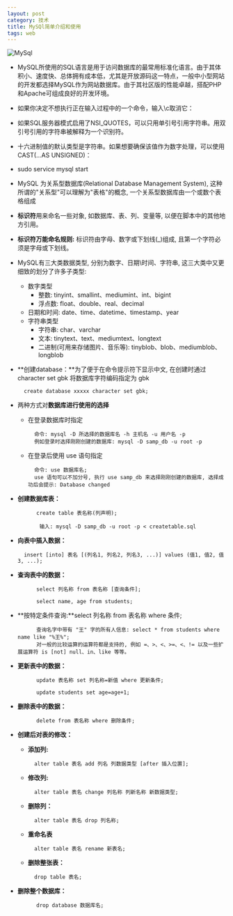```yaml
---
layout: post
category: 技术
title: MySQl简单介绍和使用
tags: web
---
```


![MySql](http://7xkeeu.com1.z0.glb.clouddn.com/mysql.jpg)

- MySQL所使用的SQL语言是用于访问数据库的最常用标准化语言。由于其体积小、速度快、总体拥有成本低，尤其是开放源码这一特点，一般中小型网站的开发都选择MySQL作为网站数据库。由于其社区版的性能卓越，搭配PHP和Apache可组成良好的开发环境。
- 如果你决定不想执行正在输入过程中的一个命令，输入\c取消它：
- 如果SQL服务器模式启用了NSI_QUOTES，可以只用单引号引用字符串。用双引号引用的字符串被解释为一个识别符。
- 十六进制值的默认类型是字符串。如果想要确保该值作为数字处理，可以使用CAST(...AS UNSIGNED)：
- sudo service mysql start
- MySQL 为关系型数据库(Relational Database Management System), 这种所谓的"关系型"可以理解为"表格"的概念, 一个关系型数据库由一个或数个表格组成
- **标识符**用来命名一些对象, 如数据库、表、列、变量等, 以便在脚本中的其他地方引用。
- **标识符万能命名规则:** 标识符由字母、数字或下划线(_)组成, 且第一个字符必须是字母或下划线。
- MySQL有三大类数据类型, 分别为数字、日期\时间、字符串, 这三大类中又更细致的划分了许多子类型:
	- 数字类型
		- 整数: tinyint、smallint、mediumint、int、bigint
		- 浮点数: float、double、real、decimal
	- 日期和时间: date、time、datetime、timestamp、year
	- 字符串类型
		- 字符串: char、varchar
		- 文本: tinytext、text、mediumtext、longtext
		- 二进制(可用来存储图片、音乐等): tinyblob、blob、mediumblob、longblob
- **创建database：**为了便于在命令提示符下显示中文, 在创建时通过 character set gbk 将数据库字符编码指定为 gbk
				
		create database xxxxx character set gbk;
- 两种方式对**数据库进行使用的选择**

	- 在登录数据库时指定
	
			命令: mysql -D 所选择的数据库名 -h 主机名 -u 用户名 -p
			例如登录时选择刚刚创建的数据库: mysql -D samp_db -u root -p

	- 在登录后使用 use 语句指定
	
			命令: use 数据库名;
			use 语句可以不加分号, 执行 use samp_db 来选择刚刚创建的数据库, 选择成功后会提示: Database changed
- **创建数据库表：**

			create table 表名称(列声明);

			 输入: mysql -D samp_db -u root -p < createtable.sql
- **向表中插入数据：**

		insert [into] 表名 [(列名1, 列名2, 列名3, ...)] values (值1, 值2, 值3, ...);
- **查询表中的数据：**

			select 列名称 from 表名称 [查询条件];

			select name, age from students;
- **按特定条件查询:**select 列名称 from 表名称 where 条件;

			查询名字中带有 "王" 字的所有人信息: select * from students where name like "%王%";
			对一般的比较运算的运算符都是支持的, 例如 =、>、<、>=、<、!= 以及一些扩展运算符 is [not] null、in、like 等等。
- **更新表中的数据：**

			update 表名称 set 列名称=新值 where 更新条件;

			update students set age=age+1;
- **删除表中的数据：**

			delete from 表名称 where 删除条件;
- **创建后对表的修改：**
	- **添加列:**

			alter table 表名 add 列名 列数据类型 [after 插入位置];
	- **修改列:** 

			alter table 表名 change 列名称 列新名称 新数据类型;
	- **删除列：**
	
			alter table 表名 drop 列名称;
	- **重命名表** 
	
			alter table 表名 rename 新表名;
	- **删除整张表：**
	
			drop table 表名;
- **删除整个数据库：**

			drop database 数据库名;
